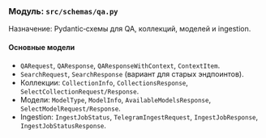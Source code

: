 ### Модуль: `src/schemas/qa.py`

Назначение: Pydantic‑схемы для QA, коллекций, моделей и ingestion.

#### Основные модели
- `QARequest`, `QAResponse`, `QAResponseWithContext`, `ContextItem`.
- `SearchRequest`, `SearchResponse` (вариант для старых эндпоинтов).
- Коллекции: `CollectionInfo`, `CollectionsResponse`, `SelectCollectionRequest/Response`.
- Модели: `ModelType`, `ModelInfo`, `AvailableModelsResponse`, `SelectModelRequest/Response`.
- Ingestion: `IngestJobStatus`, `TelegramIngestRequest`, `IngestJobResponse`, `IngestJobStatusResponse`.





